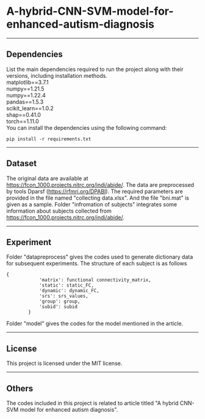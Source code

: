 # A-hybrid-CNN-SVM-model-for-enhanced-autism-diagnosis
****
## Dependencies

List the main dependencies required to run the project along with their versions, including installation methods.<br />
matplotlib==3.7.1<br />
numpy==1.21.5<br />
numpy==1.22.4<br />
pandas==1.5.3<br />
scikit_learn==1.0.2<br />
shap==0.41.0<br />
torch==1.11.0<br />
You can install the dependencies using the following command:
```
pip install -r requirements.txt
```

****
## Dataset
The original data are available at https://fcon_1000.projects.nitrc.org/indi/abide/. The data are preprocessed by tools Dparsf (https://rfmri.org/DPABI). The required parameters are provided in the file named "collecting data.xlsx". And the file "bni.mat" is given as a sample. Folder "infromation of subjects" integrates some information about subjects collected
from https://fcon_1000.projects.nitrc.org/indi/abide/.

****
## Experiment
Folder "datapreprocess" gives the codes used to generate dictionary data for subsequent experiments. The structure of each subject is as follows
```
{
            'matrix': functional connectivity_matrix,
            'static': static_FC,
            'dynamic': dynamic_FC,
            'srs': srs_values,
            'group': group,
            'subid': subid
        }
```
Folder "model" gives the codes for the model mentioned in the article.

****
## License 
This project is licensed under the MIT license.

****
## Others
The codes included in this project is related to article titled "A hybrid CNN-SVM model for enhanced autism diagnosis".

